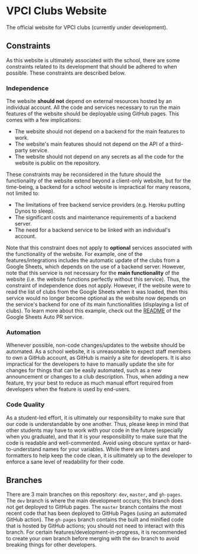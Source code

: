 # VPCI Clubs Website

The official website for VPCI clubs (currently under development).

## Constraints

As this website is ultimately associated with the school, there are some constraints related to its development that should be adhered to when possible. These constraints are described below.

### Independence

The website **should not** depend on external resources hosted by an individual account. All the code and services necessary to run the main features of the website should be deployable using GitHub pages. This comes with a few implications:

- The website should not depend on a backend for the main features to work.
- The website's main features should not depend on the API of a third-party service.
- The website should not depend on any secrets as all the code for the website is public on the repository.

These constraints may be reconsidered in the future should the functionality of the website extend beyond a client-only website, but for the time-being, a backend for a school website is impractical for many reasons, not limited to:

- The limitations of free backend service providers (e.g. Heroku putting Dynos to sleep).
- The significant costs and maintenance requirements of a backend server.
- The need for a backend service to be linked with an individual's account.

Note that this constraint does not apply to **optional** services associated with the functionality of the website. For example, one of the features/integrations includes the automatic update of the clubs from a Google Sheets, which depends on the use of a backend server. However, note that this service is not necessary for the **main functionality** of the website (i.e. the website functions perfectly without this service). Thus, the constraint of independence does not apply. However, if the website were to read the list of clubs from the Google Sheets when it was loaded, then this service would no longer become optional as the website now depends on the service's backend for one of its main functionalities (displaying a list of clubs). To learn more about this example, check out the [README](https://github.com/Vic-Park/vic-park.github.io/tree/dev/google-sheets-auto-update) of the Google Sheets Auto PR service.

### Automation

Whenever possible, non-code changes/updates to the website should be automated. As a school website, it is unreasonable to expect staff members to own a GitHub account, as GitHub is mainly a site for developers. It is also impractical for the developers to have to manually update the site for changes for things that can be easily automated, such as a new announcement or changes to a club description. Thus, when adding a new feature, try your best to reduce as much manual effort required from developers when the feature is used by end-users.

### Code Quality

As a student-led effort, it is ultimately our responsibility to make sure that our code is understandable by one another. Thus, please keep in mind that other students may have to work with your code in the future (especially when you graduate), and that it is your responsibility to make sure that the code is readable and well-commented. Avoid using obscure syntax or hard-to-understand names for your variables. While there are linters and formatters to help keep the code clean, it is ultimately up to the developer to enforce a sane level of readability for their code.

## Branches

There are 3 main branches on this repository: `dev`, `master`, and `gh-pages`. The `dev` branch is where the main development occurs; this branch does not get deployed to GitHub pages. The `master` branch contains the most recent code that has been deployed to GitHub Pages (using an automated GitHub action). The `gh-pages` branch contains the built and minified code that is hosted by GitHub actions; you should not need to interact with this branch. For certain features/development-in-progress, it is recommended to create your own branch before merging with the `dev` branch to avoid breaking things for other developers.

